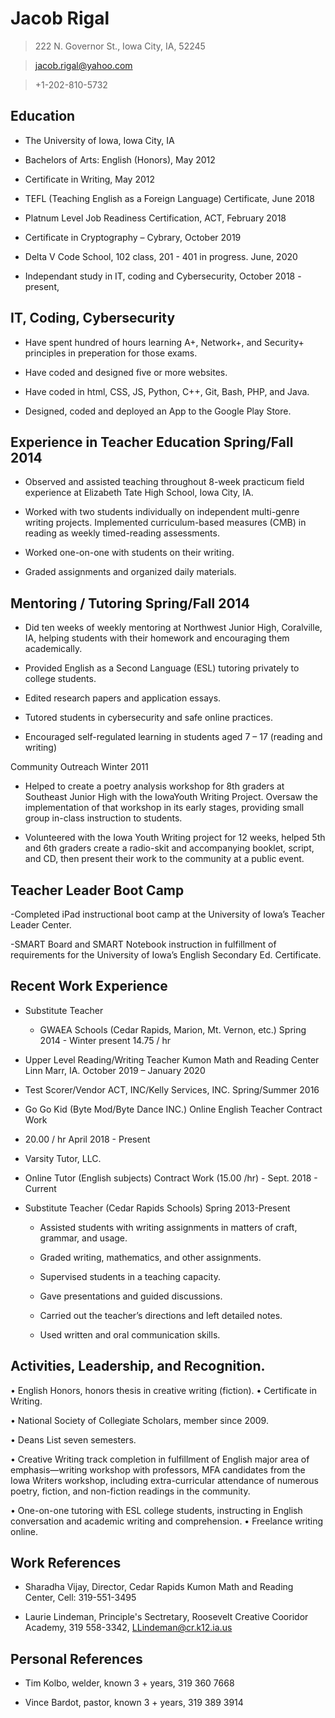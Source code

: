 # Jacob Rigal

> 222 N. Governor St., Iowa City, IA, 52245	

> jacob.rigal@yahoo.com 

> +1-202-810-5732


## Education

- The University of Iowa, Iowa City, IA


- Bachelors of Arts: English (Honors), May 2012

- Certificate in Writing,  May 2012


- TEFL (Teaching English as a Foreign Language) Certificate, June 2018

- Platnum Level Job Readiness Certification, ACT, February 2018

- Certificate in Cryptography – Cybrary, October 2019	

- Delta V Code School, 102 class, 201 - 401 in progress. June, 2020              

- Independant study in IT, coding and Cybersecurity, October 2018 - present,
## IT, Coding, Cybersecurity 
+ Have spent hundred of hours learning A+, Network+, and Security+ principles in preperation for those exams. 

+ Have coded and designed five or more websites. 

+ Have coded in html, CSS, JS, Python, C++, Git, Bash, PHP, and Java.

+ Designed, coded and deployed an App to the Google Play Store.


## Experience in Teacher Education							        Spring/Fall 2014

- Observed and assisted teaching throughout 8-week practicum field experience at Elizabeth Tate High School, Iowa City, IA.

- Worked with two students individually on independent multi-genre writing projects. Implemented curriculum-based measures (CMB) in reading as weekly timed-reading assessments.

- Worked one-on-one with students on their writing.

- Graded assignments and organized daily materials.


## Mentoring / Tutoring                                                                                                        Spring/Fall 2014
                 

- Did ten weeks of weekly mentoring at Northwest Junior High, Coralville, IA, helping students with their homework and encouraging them academically.

- Provided English as a Second Language (ESL) tutoring privately to college students.

- Edited research papers and application essays.

- Tutored students in cybersecurity and safe online practices. 

- Encouraged self-regulated learning in students aged 7 – 17 (reading and writing)

Community Outreach								              Winter 2011

- Helped to create a poetry analysis workshop for 8th graders at Southeast Junior High with the IowaYouth Writing Project. Oversaw the implementation of that workshop in its early stages, providing small group in-class instruction to students.

- Volunteered with the Iowa Youth Writing project for 12 weeks, helped 5th and 6th graders create a radio-skit and accompanying booklet, script, and CD, then present their work to the community at a public event.


## Teacher Leader Boot Camp

-Completed iPad instructional boot camp at the University of Iowa’s Teacher Leader Center.

-SMART Board and SMART Notebook instruction in fulfillment of requirements for the University of Iowa’s English Secondary Ed. Certificate.

## Recent Work Experience

- Substitute Teacher

    - GWAEA Schools (Cedar Rapids, Marion, Mt. Vernon, etc.)
Spring 2014 - Winter present
14.75 / hr

- Upper Level Reading/Writing Teacher
Kumon Math and Reading Center 
Linn Marr, IA. 
October 2019 – January 2020 

- Test Scorer/Vendor
 ACT, INC/Kelly Services, INC.
Spring/Summer 2016


- Go Go Kid (Byte Mod/Byte Dance INC.)
Online English Teacher
Contract Work

- 20.00 / hr
April 2018 - Present

- Varsity Tutor, LLC.

- Online Tutor (English subjects)
Contract Work (15.00 /hr) - Sept. 2018 - Current


- Substitute Teacher (Cedar Rapids Schools)
Spring 2013-Present

	- Assisted students with writing assignments in matters of craft, grammar, and usage.

    - Graded writing, mathematics, and other assignments.


	- Supervised students in a teaching capacity.

	- Gave presentations and guided discussions.

    - Carried out the teacher’s directions and left detailed notes.

    - Used written and oral communication skills.

## Activities, Leadership, and Recognition.

•	English Honors, honors thesis in creative writing (fiction).
•	Certificate in Writing.

•	National Society of Collegiate Scholars, member since 2009.

•	Deans List seven semesters.


•	Creative Writing track completion in fulfillment of English major area of emphasis—writing workshop with professors, MFA candidates from the Iowa Writers workshop, including extra-curricular attendance of numerous poetry, fiction, and non-fiction readings in the community.

•	One-on-one tutoring with ESL college students, instructing in English conversation and academic writing and comprehension.
•	Freelance writing online.


## Work References

- Sharadha Vijay, Director, Cedar Rapids Kumon Math and Reading Center, Cell: 319-551-3495

- Laurie Lindeman, Principle's Sectretary, Roosevelt Creative Cooridor Academy, 319 558-3342, LLindeman@cr.k12.ia.us

	
## Personal References

- Tim Kolbo, welder, known 3 + years, 319 360 7668

- Vince Bardot, pastor, known 3 + years, 319 389 3914
